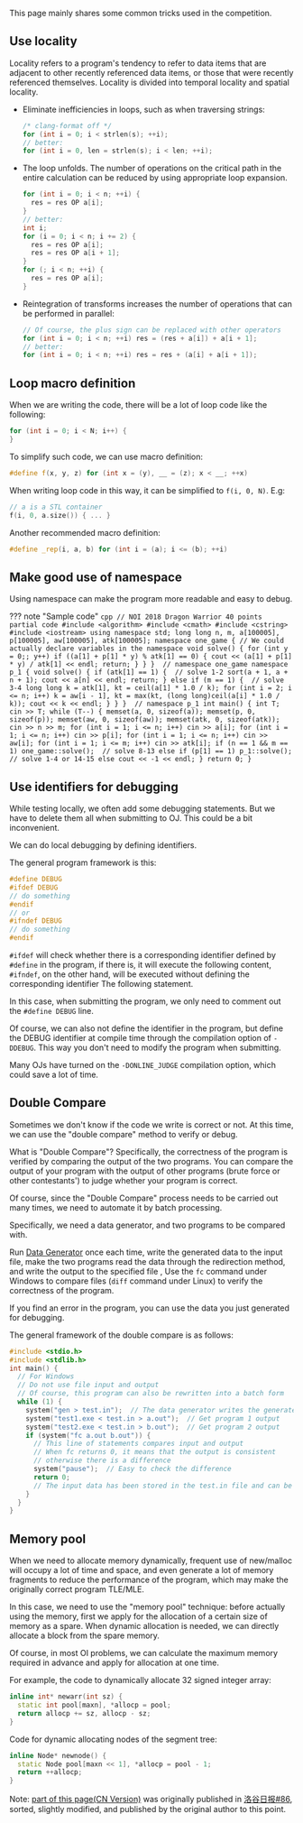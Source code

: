This page mainly shares some common tricks used in the competition.

## Use locality

Locality refers to a program's tendency to refer to data items that are adjacent to other recently referenced data items, or those that were recently referenced themselves. Locality is divided into temporal locality and spatial locality.

-   Eliminate inefficiencies in loops, such as when traversing strings:
    ```cpp
    /* clang-format off */
    for (int i = 0; i < strlen(s); ++i);
    // better:
    for (int i = 0, len = strlen(s); i < len; ++i);
    ```
-   The loop unfolds. The number of operations on the critical path in the entire calculation can be reduced by using appropriate loop expansion.
    ```cpp
    for (int i = 0; i < n; ++i) {
      res = res OP a[i];
    }
    // better:
    int i;
    for (i = 0; i < n; i += 2) {
      res = res OP a[i];
      res = res OP a[i + 1];
    }
    for (; i < n; ++i) {
      res = res OP a[i];
    }
    ```
-   Reintegration of transforms increases the number of operations that can be performed in parallel:
    ```cpp
    // Of course, the plus sign can be replaced with other operators
    for (int i = 0; i < n; ++i) res = (res + a[i]) + a[i + 1];
    // better:
    for (int i = 0; i < n; ++i) res = res + (a[i] + a[i + 1]);
    ```

## Loop macro definition

When we are writing the code, there will be a lot of loop code like the following:

```cpp
for (int i = 0; i < N; i++) {
}
```

To simplify such code, we can use macro definition:

```cpp
#define f(x, y, z) for (int x = (y), __ = (z); x < __; ++x)
```

When writing loop code in this way, it can be simplified to `f(i, 0, N)`. E.g:

```cpp
// a is a STL container
f(i, 0, a.size()) { ... }
```

Another recommended macro definition:

```cpp
#define _rep(i, a, b) for (int i = (a); i <= (b); ++i)
```

## Make good use of namespace

Using namespace can make the program more readable and easy to debug.

??? note "Sample code"
    ```cpp
    // NOI 2018 Dragon Warrior 40 points partial code
    #include <algorithm>
    #include <cmath>
    #include <cstring>
    #include <iostream>
    using namespace std;
    long long n, m, a[100005], p[100005], aw[100005], atk[100005];
    namespace one_game {
    // We could actually declare variables in the namespace
    void solve() {
      for (int y = 0;; y++)
        if ((a[1] + p[1] * y) % atk[1] == 0) {
          cout << (a[1] + p[1] * y) / atk[1] << endl;
          return;
        }
    }
    }  // namespace one_game
    namespace p_1 {
    void solve() {
      if (atk[1] == 1) {  // solve 1-2
        sort(a + 1, a + n + 1);
        cout << a[n] << endl;
        return;
      } else if (m == 1) {  // solve 3-4
        long long k = atk[1], kt = ceil(a[1] * 1.0 / k);
        for (int i = 2; i <= n; i++)
          k = aw[i - 1], kt = max(kt, (long long)ceil(a[i] * 1.0 / k));
        cout << k << endl;
      }
    }
    }  // namespace p_1
    int main() {
      int T;
      cin >> T;
      while (T--) {
        memset(a, 0, sizeof(a));
        memset(p, 0, sizeof(p));
        memset(aw, 0, sizeof(aw));
        memset(atk, 0, sizeof(atk));
        cin >> n >> m;
        for (int i = 1; i <= n; i++) cin >> a[i];
        for (int i = 1; i <= n; i++) cin >> p[i];
        for (int i = 1; i <= n; i++) cin >> aw[i];
        for (int i = 1; i <= m; i++) cin >> atk[i];
        if (n == 1 && m == 1)
          one_game::solve();  // solve 8-13
        else if (p[1] == 1)
          p_1::solve();  // solve 1-4 or 14-15
        else
          cout << -1 << endl;
      }
      return 0;
    }
    ```

## Use identifiers for debugging

While testing locally, we often add some debugging statements. But we have to delete them all when submitting to OJ. This could be a bit inconvenient.

We can do local debugging by defining identifiers.

The general program framework is this:

```cpp
#define DEBUG
#ifdef DEBUG
// do something
#endif
// or
#ifndef DEBUG
// do something
#endif
```

`#ifdef` will check whether there is a corresponding identifier defined by `#define` in the program, if there is, it will execute the following content, `#ifndef`, on the other hand, will be executed without defining the corresponding identifier The following statement.

In this case, when submitting the program, we only need to comment out the `#define DEBUG` line.

Of course, we can also not define the identifier in the program, but define the DEBUG identifier at compile time through the compilation option of `-DDEBUG`. This way you don't need to modify the program when submitting.

Many OJs have turned on the `-DONLINE_JUDGE` compilation option, which could save a lot of time.

## Double Compare

Sometimes we don't know if the code we write is correct or not. At this time, we can use the "double compare" method to verify or debug.

What is "Double Compare"? Specifically, the correctness of the program is verified by comparing the output of the two programs. You can compare the output of your program with the output of other programs (brute force or other contestants') to judge whether your program is correct.

Of course, since the "Double Compare" process needs to be carried out many times, we need to automate it by batch processing.

Specifically, we need a data generator, and two programs to be compared with.

Run [Data Generator](../topic/problemsetting/#_17) once each time, write the generated data to the input file, make the two programs read the data through the redirection method, and write the output to the specified file , Use the `fc` command under Windows to compare files (`diff` command under Linux) to verify the correctness of the program.

If you find an error in the program, you can use the data you just generated for debugging.

The general framework of the double compare is as follows:

```cpp
#include <stdio.h>
#include <stdlib.h>
int main() {
  // For Windows
  // Do not use file input and output
  // Of course, this program can also be rewritten into a batch form
  while (1) {
    system("gen > test.in");  // The data generator writes the generated data to the input file
    system("test1.exe < test.in > a.out");  // Get program 1 output
    system("test2.exe < test.in > b.out");  // Get program 2 output
    if (system("fc a.out b.out")) {
      // This line of statements compares input and output
      // When fc returns 0, it means that the output is consistent
      // otherwise there is a difference
      system("pause");  // Easy to check the difference
      return 0;
      // The input data has been stored in the test.in file and can be used directly for debugging
    }
  }
}
```

## <span id="mempool">Memory pool</span>

When we need to allocate memory dynamically, frequent use of new/malloc will occupy a lot of time and space, and even generate a lot of memory fragments to reduce the performance of the program, which may make the originally correct program TLE/MLE.

In this case, we need to use the "memory pool" technique: before actually using the memory, first we apply for the allocation of a certain size of memory as a spare. When dynamic allocation is needed, we can directly allocate a block from the spare memory.

Of course, in most OI problems, we can calculate the maximum memory required in advance and apply for allocation at one time.

For example, the code to dynamically allocate $32$ signed integer array:

```cpp
inline int* newarr(int sz) {
  static int pool[maxn], *allocp = pool;
  return allocp += sz, allocp - sz;
}
```

Code for dynamic allocating nodes of the segment tree:

```cpp
inline Node* newnode() {
  static Node pool[maxn << 1], *allocp = pool - 1;
  return ++allocp;
}
```

Note: [part of this page(CN Version)](https://github.com/OI-wiki/OI-wiki/commit/e9fa69af9d7f1583cb5ddad837c04bb1b03d7939) was originally published in [洛谷日报#86](https://studyingfather.blog.luogu.org/some-coding-tips-for-oiers), sorted, slightly modified, and published by the original author to this point.
